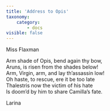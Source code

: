 ```yaml
---
title: 'Address to Opis'
taxonomy:
    category:
        - docs
visible: false
---
```


<div class="author">Miss Flaxman</div>

Arm shade of Opis, bend again thy bow,  
Aruns, is risen from the shades below!  
Arm, Virgin, arm, and lay th’assassin low!  
Oh haste, to rescue, ere it be too late  
Thalestris now the victim of his hate  
Is doom’d by him to share Camilla’s fate.

Larina